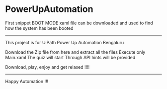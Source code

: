 # PowerUpAutomation


First snippet BOOT MODE xaml file can be downloaded and used to find how the system has been booted

******************************************************************************************************************************************

This project is for UiPath Power Up Automation Bengaluru

Download the Zip file from here and extract all the files
Execute only Main.xaml
The quiz will start
Through API hints will be provided

Download, play, enjoy and get relaxed !!!!

******************************************************************************************************************************************

Happy Automation !!!
